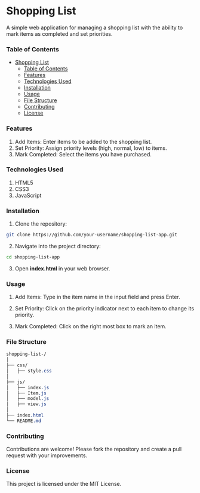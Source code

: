 # Shopping List

A simple web application for managing a shopping list with the ability to mark items as completed and set priorities.

### Table of Contents
- [Shopping List](#shopping-list)
    - [Table of Contents](#table-of-contents)
    - [Features](#features)
    - [Technologies Used](#technologies-used)
    - [Installation](#installation)
    - [Usage](#usage)
    - [File Structure](#file-structure)
    - [Contributing](#contributing)
    - [License](#license)

### Features
1. Add Items: Enter items to be added to the shopping list.
2. Set Priority: Assign priority levels (high, normal, low) to items.
3. Mark Completed: Select the items you have purchased.

### Technologies Used
1. HTML5
2. CSS3
3. JavaScript
    

### Installation
1. Clone the repository:
```sh
git clone https://github.com/your-username/shopping-list-app.git
```

2. Navigate into the project directory:
```sh
cd shopping-list-app
```
3. Open **index.html** in your web browser.

### Usage
1. Add Items: Type in the item name in the input field and press Enter.

2. Set Priority: Click on the priority indicator next to each item to change its priority.

3. Mark Completed: Click on the right most box to mark an item.
   
### File Structure

```scss
shopping-list-/
│
├── css/
│   ├── style.css
│
├── js/
│   ├── index.js
│   ├── Item.js
│   ├── model.js
│   ├── view.js
│
├── index.html
└── README.md
```

### Contributing

Contributions are welcome! Please fork the repository and create a pull request with your improvements.

### License

This project is licensed under the MIT License.